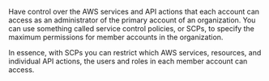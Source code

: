 Have control over the AWS services and API actions that each account can access as an administrator of the primary account of an organization. You can use something called service control policies, or SCPs, to specify the maximum permissions for member accounts in the organization. 

In essence, with SCPs you can restrict which AWS services, resources, and individual API actions, the users and roles in each member account can access.